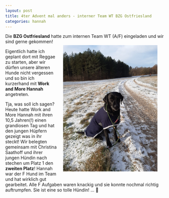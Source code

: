 ```yaml
---
layout: post
title: 4ter Advent mal anders - interner Team WT BZG Ostfriesland
categories: hannah
---
```


Die **BZG Ostfriesland** hatte zum internen Team WT (A/F) eingeladen und wir sind gerne gekommen!
<img src="/assets/hannah-gallery/hannah-wt-bzg-ostfriesland.jpeg" height="400" style="float:right;margin:20px">

Eigentlich hatte ich geplant dort mit Reggae zu starten, aber wir dürfen unsere älteren Hunde nicht vergessen
und so bin ich kurzerhand mit **Work and More Hannah** angetreten.

Tja, was soll ich sagen? Heute hatte Work and More Hannah mit ihren 10,5 Jahren(!) einen grandiosen Tag und hat den jungen Hüpfern gezeigt was in ihr steckt!
Wir belegten gemeinsam mit Christina Saathoff und ihrer jungen Hündin nach stechen um Platz 1 den **zweiten Platz**!
Hannah war der F Hund im Team und hat wirklich gut gearbeitet. Alle F Aufgaben waren knackig und sie konnte nochmal richtig auftrumpfen. 
Sie ist eine so tolle Hündin! ... 🤗
